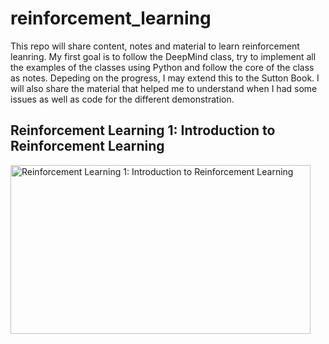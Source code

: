 # reinforcement_learning

This repo will share content, notes and material to learn reinforcement leanring. 
My first goal is to follow the DeepMind class, try to implement all the examples of the classes using Python and follow the core of the class as notes. Depeding on the progress, I may extend this to the Sutton Book. I will also share the material that helped me to understand when I had some issues as well as code for the different demonstration.

## Reinforcement Learning 1: Introduction to Reinforcement Learning

<a href="http://www.youtube.com/watch?feature=player_embedded&v=ISk80iLhdfU
" target="_blank"><img src="http://img.youtube.com/vi/ISk80iLhdfU/0.jpg" 
alt="Reinforcement Learning 1: Introduction to Reinforcement Learning" width="480" height="270" border="0" /></a>
